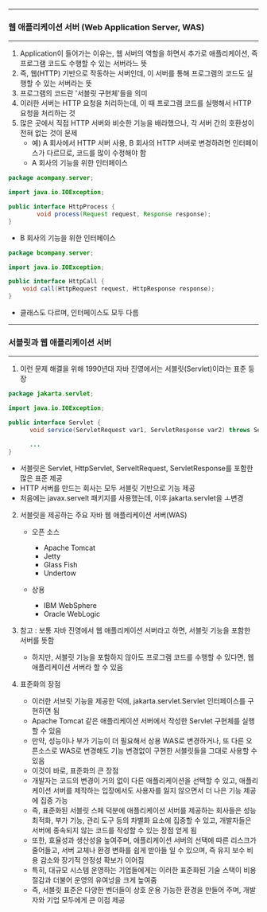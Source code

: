 -----
### 웹 애플리케이션 서버 (Web Application Server, WAS)
-----
1. Application이 들어가는 이유는, 웹 서버의 역할을 하면서 추가로 애플리케이션, 즉 프로그램 코드도 수행할 수 있는 서버라느 뜻
2. 즉, 웹(HTTP) 기반으로 작동하는 서버인데, 이 서버를 통해 프로그램의 코드도 실행할 수 있는 서버라는 뜻
3. 프로그램의 코드란 '서블릿 구현체'들을 의미
4. 이러한 서버는 HTTP 요청을 처리하는데, 이 때 프로그램 코드를 실행해서 HTTP 요청을 처리하는 것
5. 많은 곳에서 직접 HTTP 서버와 비슷한 기능을 배라했으나, 각 서버 간의 호환성이 전혀 없는 것이 문제
   - 예) A 회사에서 HTTP 서버 사용, B 회사의 HTTP 서버로 변경하려면 인터페이스가 다르므로, 코드를 많이 수정해야 함
   - A 회사의 기능을 위한 인터페이스
```java
package acompany.server;

import java.io.IOException;

public interface HttpProcess {
        void process(Request request, Response response);
}
```

  - B 회사의 기능을 위한 인터페이스
```java
package bcompany.server;

import java.io.IOException;

public interface HttpCall {
    void call(HttpRequest request, HttpResponse response);
}
```

  - 클래스도 다르며, 인터페이스도 모두 다름

-----
### 서블릿과 웹 애플리케이션 서버
-----
1. 이런 문제 해결을 위해 1990년대 자바 진영에서는 서블릿(Servlet)이라는 표준 등장
```java
package jakarta.servlet;

import java.io.IOException;

public interface Servlet {
      void service(ServletRequest var1, ServletResponse var2) throws ServletException, IOException;

      ...
}
```
  - 서블릿은 Servlet, HttpServlet, ServeltRequest, ServletResponse를 포함한 많은 표준 제공
  - HTTP 서버를 만드는 회사는 모두 서블릿 기반으로 기능 제공
  - 처음에는 javax.servelt 패키지를 사용했는데, 이후 jakarta.servlet을 ㅗ변경

2. 서블릿을 제공하는 주요 자바 웹 애플리케이션 서버(WAS)
   - 오픈 소스
     + Apache Tomcat
     + Jetty
     + Glass Fish
     + Undertow

   - 상용
     + IBM WebSphere
     + Oracle WebLogic

3. 참고 : 보통 자바 진영에서 웹 애플리케이션 서버라고 하면, 서블릿 기능을 포함한 서버를 뜻함
   - 하지만, 서블릿 기능을 포함하지 않아도 프로그램 코드를 수행할 수 있다면, 웹 애플리케이션 서버라 할 수 있음

4. 표준화의 장점
   - 이러한 서브릿 기능을 제공한 덕에, jakarta.servlet.Servlet 인터페이스를 구현하면 됨
   - Apache Tomcat 같은 애플리케이션 서버에서 작성한 Servlet 구현체를 실행할 수 있음
   - 만약, 성능이나 부가 기능이 더 필요해서 상용 WAS로 변경하거나, 또 다른 오픈소스로 WAS로 변경해도 기능 변경없이 구현한 서블릿들을 그대로 사용할 수 있음
   - 이것이 바로, 표준화의 큰 장점
   - 개발자는 코드의 변경이 거의 없이 다른 애플리케이션을 선택할 수 있고, 애플리케이션 서버를 제작하는 입장에서도 사용자를 잃지 않으면서 더 나은 기능 제공에 집중 가능
   - 즉, 표준화된 서블릿 스페 덕분에 애플리케이션 서버를 제공하는 회사들은 성능 최적화, 부가 기능, 관리 도구 등의 차별화 요소에 집중할 수 있고, 개발자들은 서버에 종속되지 않는 코드를 작성할 수 있는 장점 얻게 됨
   - 또한, 효율성과 생산성을 높여주며, 애플리케이션 서버의 선택에 따른 리스크가 줄어들고, 서버 교체나 환경 변화를 쉽게 받아들 일 수 있으며, 즉 유지 보수 비용 감소와 장기적 안정성 확보가 이어짐
   - 특히, 대규모 시스템 운영하는 기업들에게는 이러한 표준화된 기술 스택이 비용 절감과 더불어 운영의 유여넝을 크게 높여줌
   - 즉, 서블릿 표준은 다양한 벤더들이 상호 운용 가능한 환경을 만들어 주며, 개발자와 기업 모두에게 큰 이점 제공
